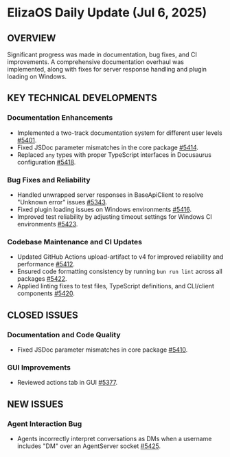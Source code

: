 # ElizaOS Daily Update (Jul 6, 2025)
## OVERVIEW
Significant progress was made in documentation, bug fixes, and CI improvements. A comprehensive documentation overhaul was implemented, along with fixes for server response handling and plugin loading on Windows.

## KEY TECHNICAL DEVELOPMENTS

### Documentation Enhancements
*   Implemented a two-track documentation system for different user levels [#5401](https://github.com/elizaos/eliza/pull/5401).
*   Fixed JSDoc parameter mismatches in the core package [#5414](https://github.com/elizaos/eliza/pull/5414).
*   Replaced `any` types with proper TypeScript interfaces in Docusaurus configuration [#5418](https://github.com/elizaos/eliza/pull/5418).

### Bug Fixes and Reliability
*   Handled unwrapped server responses in BaseApiClient to resolve "Unknown error" issues [#5343](https://github.com/elizaos/eliza/pull/5343).
*   Fixed plugin loading issues on Windows environments [#5416](https://github.com/elizaos/eliza/pull/5416).
*   Improved test reliability by adjusting timeout settings for Windows CI environments [#5423](https://github.com/elizaos/eliza/pull/5423).

### Codebase Maintenance and CI Updates
*   Updated GitHub Actions upload-artifact to v4 for improved reliability and performance [#5412](https://github.com/elizaos/eliza/pull/5412).
*   Ensured code formatting consistency by running `bun run lint` across all packages [#5422](https://github.com/elizaos/eliza/pull/5422).
*   Applied linting fixes to test files, TypeScript definitions, and CLI/client components [#5420](https://github.com/elizaos/eliza/pull/5420).

## CLOSED ISSUES

### Documentation and Code Quality
*   Fixed JSDoc parameter mismatches in core package [#5410](https://github.com/elizaos/eliza/issues/5410).

### GUI Improvements
*   Reviewed actions tab in GUI [#5377](https://github.com/elizaos/eliza/issues/5377).

## NEW ISSUES

### Agent Interaction Bug
*   Agents incorrectly interpret conversations as DMs when a username includes "DM" over an AgentServer socket [#5425](https://github.com/elizaos/eliza/issues/5425).